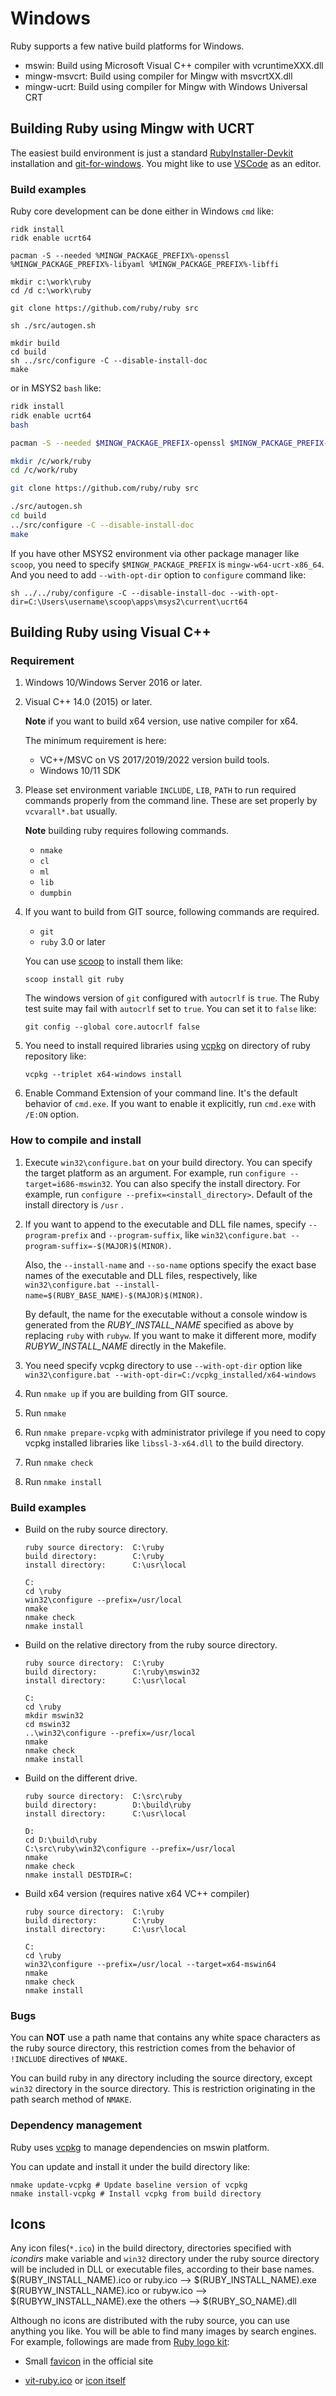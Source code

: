 # Windows

Ruby supports a few native build platforms for Windows.

* mswin: Build using Microsoft Visual C++ compiler with vcruntimeXXX.dll
* mingw-msvcrt: Build using compiler for Mingw with msvcrtXX.dll
* mingw-ucrt: Build using compiler for Mingw with Windows Universal CRT

## Building Ruby using Mingw with UCRT

The easiest build environment is just a standard [RubyInstaller-Devkit]
installation and [git-for-windows]. You might like to use [VSCode] as an
editor.

### Build examples

Ruby core development can be done either in Windows `cmd` like:

```batch
ridk install
ridk enable ucrt64

pacman -S --needed %MINGW_PACKAGE_PREFIX%-openssl %MINGW_PACKAGE_PREFIX%-libyaml %MINGW_PACKAGE_PREFIX%-libffi

mkdir c:\work\ruby
cd /d c:\work\ruby

git clone https://github.com/ruby/ruby src

sh ./src/autogen.sh

mkdir build
cd build
sh ../src/configure -C --disable-install-doc
make
```

or in MSYS2 `bash` like:

```bash
ridk install
ridk enable ucrt64
bash

pacman -S --needed $MINGW_PACKAGE_PREFIX-openssl $MINGW_PACKAGE_PREFIX-libyaml $MINGW_PACKAGE_PREFIX-libffi

mkdir /c/work/ruby
cd /c/work/ruby

git clone https://github.com/ruby/ruby src

./src/autogen.sh
cd build
../src/configure -C --disable-install-doc
make
```

If you have other MSYS2 environment via other package manager like `scoop`, you need to specify `$MINGW_PACKAGE_PREFIX` is `mingw-w64-ucrt-x86_64`.
And you need to add `--with-opt-dir` option to `configure` command like:

```batch
sh ../../ruby/configure -C --disable-install-doc --with-opt-dir=C:\Users\username\scoop\apps\msys2\current\ucrt64
```

[RubyInstaller-Devkit]: https://rubyinstaller.org/
[git-for-windows]: https://gitforwindows.org/
[VSCode]: https://code.visualstudio.com/

## Building Ruby using Visual C++

### Requirement

1.  Windows 10/Windows Server 2016 or later.

2.  Visual C++ 14.0 (2015) or later.

    **Note** if you want to build x64 version, use native compiler for
    x64.

    The minimum requirement is here:
      * VC++/MSVC on VS 2017/2019/2022 version build tools.
      * Windows 10/11 SDK

3.  Please set environment variable `INCLUDE`, `LIB`, `PATH`
    to run required commands properly from the command line.
    These are set properly by `vcvarall*.bat` usually.

    **Note** building ruby requires following commands.

    * `nmake`
    * `cl`
    * `ml`
    * `lib`
    * `dumpbin`

4.  If you want to build from GIT source, following commands are required.
    * `git`
    * `ruby` 3.0 or later

    You can use [scoop](https://scoop.sh/) to install them like:

    ```batch
    scoop install git ruby
    ```

    The windows version of `git` configured with `autocrlf` is `true`. The Ruby
    test suite may fail with `autocrlf` set to `true`. You can set it to `false`
    like:

    ```batch
    git config --global core.autocrlf false
    ```

5.  You need to install required libraries using [vcpkg](https://vcpkg.io/) on
    directory of ruby repository like:

    ```batch
    vcpkg --triplet x64-windows install
    ```

6.  Enable Command Extension of your command line.  It's the default behavior
    of `cmd.exe`.  If you want to enable it explicitly, run `cmd.exe` with
    `/E:ON` option.

### How to compile and install

1.  Execute `win32\configure.bat` on your build directory.
    You can specify the target platform as an argument.
    For example, run `configure --target=i686-mswin32`.
    You can also specify the install directory.
    For example, run `configure --prefix=<install_directory>`.
    Default of the install directory is `/usr` .

2.  If you want to append to the executable and DLL file names,
    specify `--program-prefix` and `--program-suffix`, like
    `win32\configure.bat --program-suffix=-$(MAJOR)$(MINOR)`.

    Also, the `--install-name` and `--so-name` options specify the
    exact base names of the executable and DLL files, respectively,
    like `win32\configure.bat --install-name=$(RUBY_BASE_NAME)-$(MAJOR)$(MINOR)`.

    By default, the name for the executable without a console window
    is generated from the _RUBY_INSTALL_NAME_ specified as above by
    replacing `ruby` with `rubyw`.  If you want to make it different
    more, modify _RUBYW_INSTALL_NAME_ directly in the Makefile.

3.  You need specify vcpkg directory to use `--with-opt-dir`
    option like `win32\configure.bat --with-opt-dir=C:/vcpkg_installed/x64-windows`

4.  Run `nmake up` if you are building from GIT source.

5.  Run `nmake`

6.  Run `nmake prepare-vcpkg` with administrator privilege if you need to
    copy vcpkg installed libraries like `libssl-3-x64.dll` to the build directory.

7.  Run `nmake check`

8.  Run `nmake install`

### Build examples

* Build on the ruby source directory.

    ```
    ruby source directory:  C:\ruby
    build directory:        C:\ruby
    install directory:      C:\usr\local
    ```

    ```batch
    C:
    cd \ruby
    win32\configure --prefix=/usr/local
    nmake
    nmake check
    nmake install
    ```

* Build on the relative directory from the ruby source directory.

    ```
    ruby source directory:  C:\ruby
    build directory:        C:\ruby\mswin32
    install directory:      C:\usr\local
    ```

    ```batch
    C:
    cd \ruby
    mkdir mswin32
    cd mswin32
    ..\win32\configure --prefix=/usr/local
    nmake
    nmake check
    nmake install
    ```

* Build on the different drive.

    ```
    ruby source directory:  C:\src\ruby
    build directory:        D:\build\ruby
    install directory:      C:\usr\local
    ```

    ```batch
    D:
    cd D:\build\ruby
    C:\src\ruby\win32\configure --prefix=/usr/local
    nmake
    nmake check
    nmake install DESTDIR=C:
    ```

* Build x64 version (requires native x64 VC++ compiler)

    ```
    ruby source directory:  C:\ruby
    build directory:        C:\ruby
    install directory:      C:\usr\local
    ```

    ```batch
    C:
    cd \ruby
    win32\configure --prefix=/usr/local --target=x64-mswin64
    nmake
    nmake check
    nmake install
    ```

### Bugs

You can **NOT** use a path name that contains any white space characters
as the ruby source directory, this restriction comes from the behavior
of `!INCLUDE` directives of `NMAKE`.

You can build ruby in any directory including the source directory,
except `win32` directory in the source directory.
This is restriction originating in the path search method of `NMAKE`.

### Dependency management

Ruby uses [vcpkg](https://vcpkg.io/) to manage dependencies on mswin platform.

You can update and install it under the build directory like:

```batch
nmake update-vcpkg # Update baseline version of vcpkg
nmake install-vcpkg # Install vcpkg from build directory
```


## Icons

Any icon files(`*.ico`) in the build directory, directories specified with
_icondirs_ make variable and `win32` directory under the ruby
source directory will be included in DLL or executable files, according
to their base names.
    $(RUBY_INSTALL_NAME).ico or ruby.ico   --> $(RUBY_INSTALL_NAME).exe
    $(RUBYW_INSTALL_NAME).ico or rubyw.ico --> $(RUBYW_INSTALL_NAME).exe
    the others                             --> $(RUBY_SO_NAME).dll

Although no icons are distributed with the ruby source, you can use
anything you like. You will be able to find many images by search engines.
For example, followings are made from [Ruby logo kit]:

* Small [favicon] in the official site

* [vit-ruby.ico] or [icon itself]

[Ruby logo kit]: https://cache.ruby-lang.org/pub/misc/logo/ruby-logo-kit.zip
[favicon]: https://www.ruby-lang.org/favicon.ico
[vit-ruby.ico]: http://ruby.morphball.net/vit-ruby-ico_en.html
[icon itself]: http://ruby.morphball.net/icon/vit-ruby.ico
